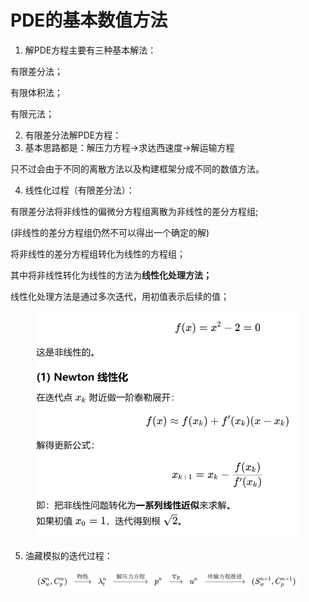 # PDE的基本数值方法

1. 解PDE方程主要有三种基本解法：

有限差分法；

有限体积法；

有限元法；

2. 有限差分法解PDE方程：
3. 基本思路都是：解压力方程->求达西速度->解运输方程

只不过会由于不同的离散方法以及构建框架分成不同的数值方法。

4. 线性化过程（有限差分法）：

有限差分法将非线性的偏微分方程组离散为非线性的差分方程组;

(非线性的差分方程组仍然不可以得出一个确定的解)

将非线性的差分方程组转化为线性的方程组；

其中将非线性转化为线性的方法为**线性化处理方法；**

线性化处理方法是通过多次迭代，用初值表示后续的值；

<figure><img src=".gitbook/assets/image (2).png" alt=""><figcaption></figcaption></figure>

5. 油藏模拟的迭代过程：

<figure><img src=".gitbook/assets/image (3).png" alt=""><figcaption></figcaption></figure>
